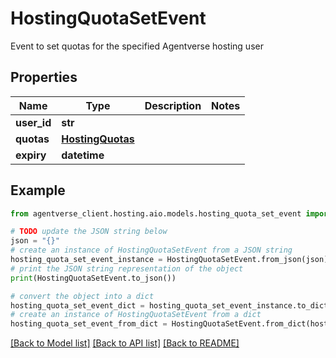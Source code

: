 # HostingQuotaSetEvent

Event to set quotas for the specified Agentverse hosting user

## Properties

Name | Type | Description | Notes
------------ | ------------- | ------------- | -------------
**user_id** | **str** |  | 
**quotas** | [**HostingQuotas**](HostingQuotas.md) |  | 
**expiry** | **datetime** |  | 

## Example

```python
from agentverse_client.hosting.aio.models.hosting_quota_set_event import HostingQuotaSetEvent

# TODO update the JSON string below
json = "{}"
# create an instance of HostingQuotaSetEvent from a JSON string
hosting_quota_set_event_instance = HostingQuotaSetEvent.from_json(json)
# print the JSON string representation of the object
print(HostingQuotaSetEvent.to_json())

# convert the object into a dict
hosting_quota_set_event_dict = hosting_quota_set_event_instance.to_dict()
# create an instance of HostingQuotaSetEvent from a dict
hosting_quota_set_event_from_dict = HostingQuotaSetEvent.from_dict(hosting_quota_set_event_dict)
```
[[Back to Model list]](../README.md#documentation-for-models) [[Back to API list]](../README.md#documentation-for-api-endpoints) [[Back to README]](../README.md)


